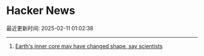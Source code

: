 # Hacker News

最近更新时间: 2025-02-11 01:02:38

--- 
1. [Earth's inner core may have changed shape, say scientists](https://www.bbc.co.uk/news/articles/c4gx37ky3gyo) 
